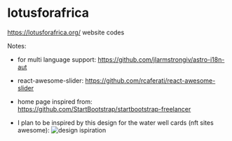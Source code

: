 # lotusforafrica

https://lotusforafrica.org/ website codes

Notes:

- for multi language support: https://github.com/jlarmstrongiv/astro-i18n-aut
- react-awesome-slider: https://github.com/rcaferati/react-awesome-slider
- home page inspired from: https://github.com/StartBootstrap/startbootstrap-freelancer

- I plan to be inspired by this design for the water well cards (nft sites awesome):
![design ispiration](https://reactjsexample.com/content/images/2022/06/Code-2022-26-19-29-1.jpg)
